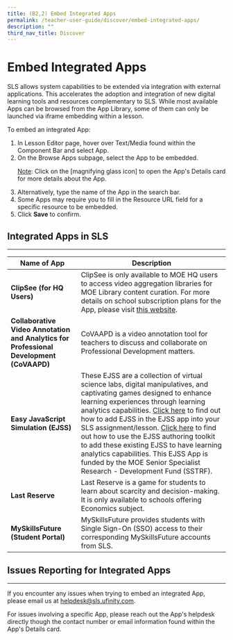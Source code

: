 ```yaml
---
title: (B2,2) Embed Integrated Apps
permalink: /teacher-user-guide/discover/embed-integrated-apps/
description: ""
third_nav_title: Discover
---
```

<h1 class="page-title">Embed Integrated Apps</h1>
           
<p>SLS allows system capabilities to be extended via integration with external applications. This accelerates the adoption and integration of new digital learning tools and resources complementary to SLS. While most available Apps can be browsed from the App Library, some of them can only be launched via iframe embedding within a lesson.</p>

<p>To embed an integrated App:</p>
 <ol>
  <li>In Lesson Editor page, hover over Text/Media found within the Component Bar and select App.</li>
  <li>On the Browse Apps subpage, select the App to be embedded.</li>
    <p><u>Note</u>: Click on the [magnifying glass icon] to open the App's Details card for more details about the App.</p>
  <li>Alternatively, type the name of the App in the search bar.</li>
  <li>Some Apps may require you to fill in the Resource URL field for a specific resource to be embedded.</li>
  <li>Click <strong>Save</strong> to confirm.</li>
</ol>
<!--
<a href="/images/2Teacher/D-Whitelisted.png" target="_blank"><img src="/images/2Teacher/D-Whitelisted.png" alt="Whitelisted"></a>
-->

<h2>Integrated Apps in SLS</h2>
<hr>
<table>
<thead>
<tr>
<th>Name of App</th>
<th>Description</th>
</tr>
</thead>
<tbody>
<tr>
</tr>
        <tr><td><strong>ClipSee (for HQ Users)</strong></td>
								<td>ClipSee is only available to MOE HQ users to access video aggregation libraries for MOE Library content curation. For more details on school subscription plans for the App, please visit <a target="_blank" href="https://www.boclips.com/boclips-packages">this website</a>.</td></tr>
			   <tr><td><strong>Collaborative Video Annotation and Analytics for Professional Development (CoVAAPD)</strong></td>
								<td>CoVAAPD is a video annotation tool for teachers to discuss and collaborate on Professional Development matters.</td></tr>
			   <tr><td><strong>Easy JavaScript Simulation (EJSS)</strong></td>
								<td>These EJSS are a collection of virtual science labs, digital manipulatives, and captivating games designed to enhance learning experiences through learning analytics capabilities. <a target="_blank" href="https://weelookang.blogspot.com/2023/08/teacher-flow-1-how-to-add-ejss.html">Click here</a> to find out how to add EJSS in the EJSS app into your SLS assignment/lesson. <a target="_blank" href="https://weelookang.blogspot.com/2023/08/teacher-flow-1-how-to-add-ejss.html">Click here</a> to find out how to use the EJSS authoring toolkit to add these existing EJSS to have learning analytics capabilities. This EJSS App is funded by the MOE Senior Specialist Research - Development Fund (SSTRF).</td></tr>
		     <tr><td><strong>Last Reserve</strong></td>
								<td>Last Reserve is a game for students to learn about scarcity and decision-making. It is only available to schools offering Economics subject.</td></tr>
	       <tr><td><strong>MySkillsFuture (Student Portal)</strong></td>
								<td>MySkillsFuture provides students with Single Sign-On (SSO) access to their corresponding MySkillsFuture accounts from SLS.</td></tr>
</tbody>
</table>
	
<h2 class="section-title">Issues Reporting for Integrated Apps</h2>
<hr>
<p>If you encounter any issues when trying to embed an integrated App, please&nbsp;email us&nbsp;at <a href="mailto:helpdesk@sls.ufinity.com">helpdesk@sls.ufinity.com</a>.</p>
<p>For issues involving a specific App, please reach out the App's helpdesk directly though the contact number or email information found within the App's Details card.</p>